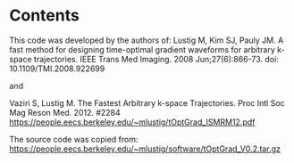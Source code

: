 # Contents
This code was developed by the authors of:
Lustig M, Kim SJ, Pauly JM.
A fast method for designing time-optimal gradient waveforms for arbitrary k-space trajectories.
IEEE Trans Med Imaging. 2008 Jun;27(6):866-73. doi: 10.1109/TMI.2008.922699

and

Vaziri S, Lustig M.
The Fastest Arbitrary k-space Trajectories.
Proc Intl Soc Mag Reson Med. 2012. #2284
https://people.eecs.berkeley.edu/~mlustig/tOptGrad_ISMRM12.pdf

The source code was copied from:
https://people.eecs.berkeley.edu/~mlustig/software/tOptGrad_V0.2.tar.gz